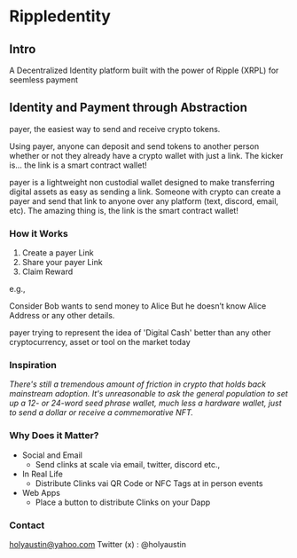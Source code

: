 # Rippledentity

## Intro

A Decentralized Identity platform built with the power of Ripple (XRPL) for seemless payment

## Identity and Payment through Abstraction

payer, the easiest way to send and receive crypto tokens.

Using payer, anyone can deposit and send tokens to another person whether or not they already have a crypto wallet with just a link. The kicker is… the link is a smart contract wallet!

payer is a lightweight non custodial wallet designed to make transferring digital assets as easy as sending a link. Someone with crypto can create a payer and send that link to anyone over any platform (text, discord, email, etc). The amazing thing is, the link is the smart contract wallet!

### How it Works

1. Create a payer Link
2. Share your payer Link
3. Claim Reward

e.g.,

Consider Bob wants to send money to Alice But he doesn’t know Alice Address or any other details.

payer trying to represent the idea of 'Digital Cash' better than any other cryptocurrency, asset or tool on the market today

### Inspiration

*There's still a tremendous amount of friction in crypto that holds back mainstream adoption. It's unreasonable to ask the general population to set up a 12- or 24-word seed phrase wallet, much less a hardware wallet, just to send a dollar or receive a commemorative NFT.*

### Why Does it Matter?

- Social and Email
  - Send clinks at scale via email, twitter, discord etc.,
- In Real Life
  - Distribute Clinks vai QR Code or NFC Tags at in person events
- Web Apps
  - Place a button to distribute Clinks on your Dapp

### Contact

<holyaustin@yahoo.com>
Twitter (x) : @holyaustin
